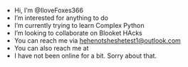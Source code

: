-  Hi, I’m @IloveFoxes366
-  I’m interested for anything to do
-  I’m currently trying to learn Complex Python
-  I’m looking to collaborate on Blooket HAcks
-  You can reach me via hehenotsheshetest1@outlook.com
- You can also reach me at 
- I have not been online for a bit. Sorry about that.
